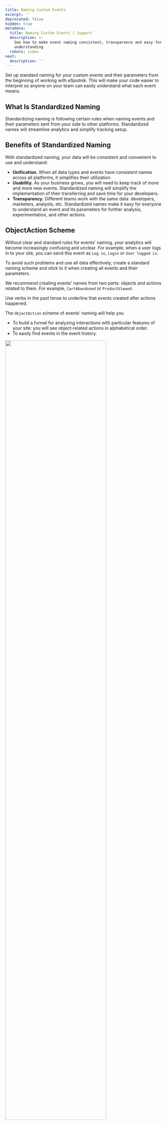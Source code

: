 ```yaml
---
title: Naming Custom Events
excerpt: ''
deprecated: false
hidden: true
metadata:
  title: Naming Custom Events | Support
  description: >-
    See how to make event naming consistent, transparence and easy for
    understanding
  robots: index
next:
  description: ''
---
```

Set up standard naming for your custom events and their parameters from the beginning of working with eSputnik. This will make your code easier to interpret so anyone on your team can easily understand what each event means.

## What Is Standardized Naming

Standardizing naming is following certain rules when naming events and their parameters sent from your side to other platforms. Standardized names will streamline analytics and simplify tracking setup.

## Benefits of Standardized Naming

With standardized naming, your data will be consistent and convenient to use and understand:

* **Unification.** When all data types and events have consistent names across all platforms, it simplifies their utilization.
* **Usability.** As your business grows, you will need to keep track of more and more new events. Standardized naming will simplify the implementation of their transferring and save time for your developers.
* **Transparency.** Different teams work with the same data: developers, marketers, analysts, etc. Standardized names make it easy for everyone to understand an event and its parameters for further analysis, experimentation, and other actions.

## ObjectAction Scheme

Without clear and standard rules for events’ naming, your analytics will become increasingly confusing and unclear. For example, when a user logs in to your site, you can send this event as `Log in`, `Login` or `User logged in`.

To avoid such problems and use all data effectively, create a standard naming scheme and stick to it when creating all events and their parameters.

We recommend creating events’ names from two parts: objects and actions related to them. For example, `CartAbandoned` or `ProductViewed`.

Use verbs in the past tense to underline that events created after actions happened.

The `ObjectAction` scheme of events’ naming will help you

* To build a funnel for analyzing interactions with particular features of your site: you will see object-related actions in alphabetical order.
* To easily find events in the event history.

<Image align="center" width="80% " src="https://files.readme.io/790b692-Event_naming_1.png" />

* To ensure an understanding of what events are recorded in analytics: it’s obvious that an event called `ProductAddedToWishlist` means a contact added product to a wishlist.

## Event Parameters

The more parameters you send in an event, the bigger picture of the interaction with your brand you get. For example, you can transfer in `ProductPurchased` event the total cost and cost of each item, discount value, product description, delivery method, etc.

Create a list of standard parameters for all events. For example, for the `CartAbandoned` and `ProductViewd` events, you must collect parameters such as `productId`, `productName`, `productDescription`, `productCost`, and so on.

Standardized event parameters will allow you [to build dynamic segments](https://docs.yespo.io/docs/creating-dynamic-segment) based on contact behavior on your site for marketing analytics and target campaigns.

<Image align="center" width="80% " src="https://files.readme.io/3de5949-Event_naming_2.gif" />

## `CamelCase` Format

Use exceptional `CamelCase` format:

* Write the event name by capitalizing the first letter of each word and not using spaces, underlines, and other special characters: **`ProductPurchased`**.
* Write the parameter name by making the first letter of the first word lowercase and every subsequent word capitalized, not using spaces, underlines, and other special characters: **`imageUrl`**.

## List of Standard Events and Parameters

| Event name       | Parameters                                                                                     |
| :--------------- | :--------------------------------------------------------------------------------------------- |
| `CartAbandoned`  | `productName`, `productPrice`, `productUrl`, `imageUrl`, `brand`, `tagsWeight`, `tagsOldprice` |
| `ContactCreated` | `externalCustomerId`, `email`, `phone`, `token`                                                |

> 📘 Note
>
> All events should include standard information about devices and contacts

[More on launching event tracking >](https://docs.yespo.io/reference/integrating-your-app-with-reteno#3-launch-event-tracking)
